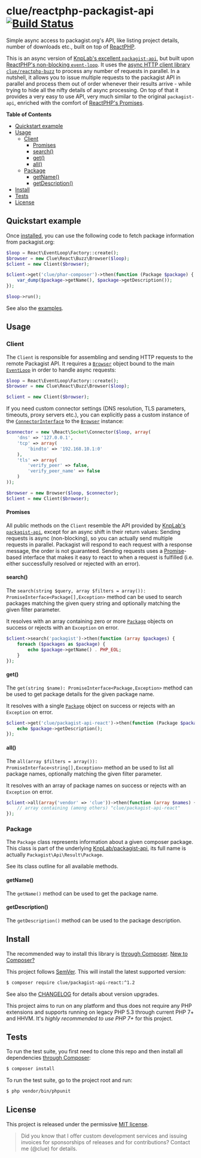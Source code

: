 # clue/reactphp-packagist-api [![Build Status](https://travis-ci.org/clue/reactphp-packagist-api.svg?branch=master)](https://travis-ci.org/clue/reactphp-packagist-api)

Simple async access to packagist.org's API, like listing project details, number of downloads etc.,
built on top of [ReactPHP](https://reactphp.org/).

This is an async version of [KnpLab's excellent `packagist-api`](https://github.com/KnpLabs/packagist-api),
but built upon [ReactPHP's non-blocking `event-loop`](https://github.com/reactphp/event-loop).
It uses the [async HTTP client library `clue/reactphp-buzz`](https://github.com/clue/reactphp-buzz) to process
any number of requests in parallel.
In a nutshell, it allows you to issue multiple requests to the packagist API in parallel and process them out of order
whenever their results arrive - while trying to hide all the nifty details of async processing.
On top of that it provides a very easy to use API, very much similar to the original `packagist-api`,
enriched with the comfort of [ReactPHP's Promises](https://github.com/reactphp/promise).

**Table of Contents**

* [Quickstart example](#quickstart-example)
* [Usage](#usage)
  * [Client](#client)
    * [Promises](#promises)
    * [search()](#search)
    * [get()](#get)
    * [all()](#all)
  * [Package](#package)
    * [getName()](#getname)
    * [getDescription()](#getdescription)
* [Install](#install)
* [Tests](#tests)
* [License](#license)

## Quickstart example

Once [installed](#install), you can use the following code to fetch package
information from packagist.org:

```php
$loop = React\EventLoop\Factory::create();
$browser = new Clue\React\Buzz\Browser($loop);
$client = new Client($browser);

$client->get('clue/phar-composer')->then(function (Package $package) {
    var_dump($package->getName(), $package->getDescription());
});

$loop->run();
```

See also the [examples](examples).

## Usage

### Client

The `Client` is responsible for assembling and sending HTTP requests to the remote Packagist API.
It requires a [`Browser`](https://github.com/clue/reactphp-buzz#browser) object
bound to the main [`EventLoop`](https://github.com/reactphp/event-loop#usage)
in order to handle async requests:

```php
$loop = React\EventLoop\Factory::create();
$browser = new Clue\React\Buzz\Browser($loop);

$client = new Client($browser);
```

If you need custom connector settings (DNS resolution, TLS parameters, timeouts,
proxy servers etc.), you can explicitly pass a custom instance of the
[`ConnectorInterface`](https://github.com/reactphp/socket#connectorinterface)
to the [`Browser`](https://github.com/clue/reactphp-buzz#browser) instance:

```php
$connector = new \React\Socket\Connector($loop, array(
    'dns' => '127.0.0.1',
    'tcp' => array(
        'bindto' => '192.168.10.1:0'
    ),
    'tls' => array(
        'verify_peer' => false,
        'verify_peer_name' => false
    )
));

$browser = new Browser($loop, $connector);
$client = new Client($browser);
```

#### Promises

All public methods on the `Client` resemble the API provided by [KnpLab's `packagist-api`](https://github.com/KnpLabs/packagist-api),
except for an async shift in their return values:
Sending requests is async (non-blocking), so you can actually send multiple requests in parallel.
Packagist will respond to each request with a response message, the order is not guaranteed.
Sending requests uses a [Promise](https://github.com/reactphp/promise)-based interface that makes it easy to react to when a request is fulfilled (i.e. either successfully resolved or rejected with an error).

#### search()

The `search(string $query, array $filters = array()): PromiseInterface<Package[],Exception>` method can be used to
search packages matching the given query string and optionally matching the given filter parameter.

It resolves with an array containing zero or more [`Package`](#package) objects
on success or rejects with an `Exception` on error.

```php
$client->search('packagist')->then(function (array $packages) {
    foreach ($packages as $package) {
        echo $package->getName() . PHP_EOL;
    }
});
```

#### get()

The `get(string $name): PromiseInterface<Package,Exception>` method can be used to
get package details for the given package name.

It resolves with a single [`Package`](#package) object
on success or rejects with an `Exception` on error.

```php
$client->get('clue/packagist-api-react')->then(function (Package $package) {
    echo $package->getDescription();
});
```

#### all()

The `all(array $filters = array()): PromiseInterface<string[],Exception>` method an be used to
list all package names, optionally matching the given filter parameter.

It resolves with an array of package names
on success or rejects with an `Exception` on error.

```php
$client->all(array('vendor' => 'clue'))->then(function (array $names) {
    // array containing (among others) "clue/packagist-api-react"
});
```

### Package

The `Package` class represents information about a given composer package.
This class is part of the underlying [KnpLab/packagist-api](https://github.com/KnpLabs/packagist-api),
its full name is actually `Packagist\Api\Result\Package`.

See its class outline for all available methods.

#### getName()

The `getName()` method can be used to get the package name.

#### getDescription()

The `getDescription()` method can be used to the package description.

## Install

The recommended way to install this library is [through Composer](https://getcomposer.org).
[New to Composer?](https://getcomposer.org/doc/00-intro.md)

This project follows [SemVer](https://semver.org/).
This will install the latest supported version:

```bash
$ composer require clue/packagist-api-react:^1.2
```

See also the [CHANGELOG](CHANGELOG.md) for details about version upgrades.

This project aims to run on any platform and thus does not require any PHP
extensions and supports running on legacy PHP 5.3 through current PHP 7+ and
HHVM.
It's *highly recommended to use PHP 7+* for this project.

## Tests

To run the test suite, you first need to clone this repo and then install all
dependencies [through Composer](https://getcomposer.org):

```bash
$ composer install
```

To run the test suite, go to the project root and run:

```bash
$ php vendor/bin/phpunit
```

## License

This project is released under the permissive [MIT license](LICENSE).

> Did you know that I offer custom development services and issuing invoices for
  sponsorships of releases and for contributions? Contact me (@clue) for details.
